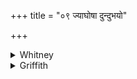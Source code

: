 +++
title = "०९ ज्याघोषा दुन्दुभयो"

+++

<details><summary>Whitney</summary>

### Translation
9. Let the drums, with bow-string noises, yell toward all (*yā́s*) the  
quarters—the armies of our enemies going conquered in troops.

### Notes
Or *jyāghoṣā́s* (as indicated by its accent) is independent noun, 'the  
noises of the bow-strings.' The verse seems rather out of order.
</details>

<details><summary>Griffith</summary>

To all the quarters of the sky let clang of bowstrings and our Drums. Cry out to hosts of foes that go discomfited in serried ranks.
</details>
